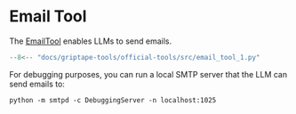 # Email Tool

The [EmailTool](../../reference/griptape/tools/email/tool.md) enables LLMs to send emails.

```python
--8<-- "docs/griptape-tools/official-tools/src/email_tool_1.py"
```

For debugging purposes, you can run a local SMTP server that the LLM can send emails to:

```shell
python -m smtpd -c DebuggingServer -n localhost:1025
```
